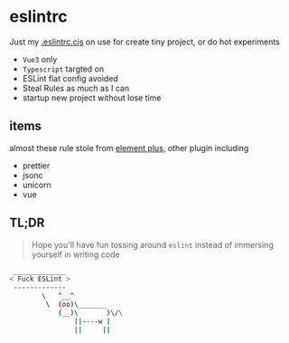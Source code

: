 # eslintrc

Just my [.eslintrc.cjs](./.eslintrc.cjs) on use for create tiny project, or do hot experiments

- `Vue3` only
- `Typescript` targted on
- ESLint flat config avoided
- Steal Rules as much as I can
- startup new project without lose time

## items

almost these rule stole from [element plus](https://www.npmjs.com/package/@element-plus/eslint-config), other plugin including

- prettier
- jsonc
- unicorn
- vue

## TL;DR

> Hope you'll have fun tossing around `eslint` instead of immersing yourself in writing code

```bash
 _____________
< Fuck ESLint >
 -------------
        \   ^__^
         \  (oo)\_______
            (__)\       )\/\
                ||----w |
                ||     ||
```
